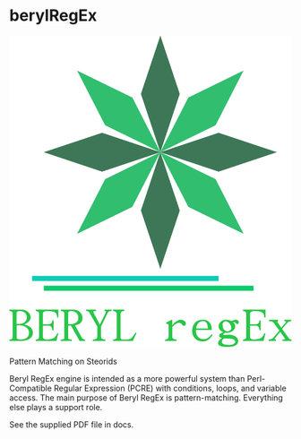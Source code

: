 # berylRegEx

![logo](https://github.com/naturalmechanics/berylRegEx/blob/main/src/Beryl.png)

Pattern Matching on Steorids

Beryl RegEx engine is intended as a more powerful system than Perl-Compatible Regular Expression (PCRE) with conditions, loops, and variable access. The main purpose of Beryl RegEx is pattern-matching. Everything else plays a support role.


See the supplied PDF file in docs.
